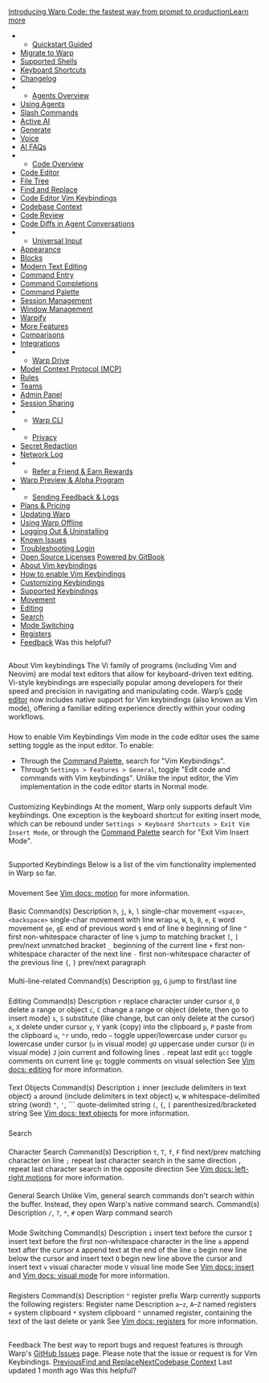 [Introducing Warp Code: the fastest way from prompt to productionLearn more ](https://www.warp.dev/blog/introducing-warp-code-prompt-to-prod)
 * * [Quickstart Guided](/)
 * [Migrate to Warp](/getting-started/migrate-to-warp)
 * [Supported Shells](/getting-started/supported-shells)
 * [Keyboard Shortcuts](/getting-started/keyboard-shortcuts)
 * [Changelog](/getting-started/changelog)
 * * [Agents Overview](/agents/agents-overview)
 * [Using Agents](/agents/using-agents)
 * [Slash Commands](/agents/slash-commands)
 * [Active AI](/agents/active-ai)
 * [Generate](/agents/generate)
 * [Voice](/agents/voice)
 * [AI FAQs](/agents/ai-faqs)
 * * [Code Overview](/code/code-overview)
 * [Code Editor](/code/code-editor)
 * [File Tree](/code/code-editor/file-tree)
 * [Find and Replace](/code/code-editor/find-and-replace)
 * [Code Editor Vim Keybindings](/code/code-editor/code-editor-vim-keybindings)
 * [Codebase Context](/code/codebase-context)
 * [Code Review](/code/code-review)
 * [Code Diffs in Agent Conversations](/code/reviewing-code)
 * * [Universal Input](/terminal/universal-input)
 * [Appearance](/terminal/appearance)
 * [Blocks](/terminal/blocks)
 * [Modern Text Editing](/terminal/editor)
 * [Command Entry](/terminal/entry)
 * [Command Completions](/terminal/command-completions)
 * [Command Palette](/terminal/command-palette)
 * [Session Management](/terminal/sessions)
 * [Window Management](/terminal/windows)
 * [Warpify](/terminal/warpify)
 * [More Features](/terminal/more-features)
 * [Comparisons](/terminal/comparisons)
 * [Integrations](/terminal/integrations-and-plugins)
 * * [Warp Drive](/knowledge-and-collaboration/warp-drive)
 * [Model Context Protocol (MCP)](/knowledge-and-collaboration/mcp)
 * [Rules](/knowledge-and-collaboration/rules)
 * [Teams](/knowledge-and-collaboration/teams)
 * [Admin Panel](/knowledge-and-collaboration/admin-panel)
 * [Session Sharing](/knowledge-and-collaboration/session-sharing)
 * * [Warp CLI](/developers/cli)
 * * [Privacy](/privacy/privacy)
 * [Secret Redaction](/privacy/secret-redaction)
 * [Network Log](/privacy/network-log)
 * * [Refer a Friend & Earn Rewards](/community/refer-a-friend)
 * [Warp Preview & Alpha Program](/community/warp-preview-and-alpha-program)
 * * [Sending Feedback & Logs](/support-and-billing/sending-us-feedback)
 * [Plans & Pricing](/support-and-billing/plans-and-pricing)
 * [Updating Warp](/support-and-billing/updating-warp)
 * [Using Warp Offline](/support-and-billing/using-warp-offline)
 * [Logging Out & Uninstalling](/support-and-billing/uninstalling-warp)
 * [Known Issues](/support-and-billing/known-issues)
 * [Troubleshooting Login](/support-and-billing/troubleshooting-login-issues)
 * [Open Source Licenses](/support-and-billing/licenses)
[Powered by GitBook](https://www.gitbook.com/?utm_source=content&utm_medium=trademark&utm_campaign=-MbqIgTw17KQvq_DQuRr)
 * [About Vim keybindings](#about-vim-keybindings)
 * [How to enable Vim Keybindings](#how-to-enable-vim-keybindings)
 * [Customizing Keybindings](#customizing-keybindings)
 * [Supported Keybindings](#supported-keybindings)
 * [Movement](#movement)
 * [Editing](#editing)
 * [Search](#search)
 * [Mode Switching](#mode-switching)
 * [Registers](#registers)
 * [Feedback](#feedback)
Was this helpful?
## 
[](#about-vim-keybindings)
About Vim keybindings
The Vi family of programs (including Vim and Neovim) are modal text editors that allow for keyboard-driven text editing. Vi-style keybindings are especially popular among developers for their speed and precision in navigating and manipulating code. Warp’s [code editor](/code/code-editor) now includes native support for Vim keybindings (also known as Vim mode), offering a familiar editing experience directly within your coding workflows.
### 
[](#how-to-enable-vim-keybindings)
How to enable Vim Keybindings
Vim mode in the code editor uses the same setting toggle as the input editor. To enable:
 * Through the [Command Palette](/terminal/command-palette), search for "Vim Keybindings".
 * Through `Settings > Features > General`, toggle "Edit code and commands with Vim keybindings".
Unlike the input editor, the Vim implementation in the code editor starts in Normal mode. 
### 
[](#customizing-keybindings)
Customizing Keybindings
At the moment, Warp only supports default Vim keybindings.
One exception is the keyboard shortcut for exiting insert mode, which can be rebound under `Settings > Keyboard Shortcuts > Exit Vim Insert Mode`, or through the [Command Palette](/terminal/command-palette) search for "Exit Vim Insert Mode".
## 
[](#supported-keybindings)
Supported Keybindings
Below is a list of the vim functionality implemented in Warp so far.
### 
[](#movement)
Movement
See [Vim docs: motion](https://vimdoc.sourceforge.net/htmldoc/motion.html) for more information.
#### 
[](#basic)
Basic
Command(s)
Description
`h`, `j`, `k`, `l`
single-char movement
`<space>`, `<backspace>`
single-char movement with line wrap
`w`, `W`, `b`, `B`, `e`, `E`
word movement
`ge`, `gE`
end of previous word
`$`
end of line
`0`
beginning of line
`^`
first non-whitespace character of line
`%`
jump to matching bracket
`[`, `]`
prev/next unmatched bracket
`_`
beginning of the current line
`+`
first non-whitespace character of the next line
`-`
first non-whitespace character of the previous line
`{`, `}`
prev/next paragraph
#### 
[](#multi-line-related)
Multi-line-related
Command(s)
Description
`gg`, `G`
jump to first/last line
### 
[](#editing)
Editing
Command(s)
Description
`r`
replace character under cursor
`d`, `D`
delete a range or object
`c`, `C`
change a range or object (delete, then go to insert mode)
`s`, `S`
substitute (like change, but can only delete at the cursor)
`x`, `X`
delete under cursor
`y`, `Y`
yank (copy) into the clipboard
`p`, `P`
paste from the clipboard
`u`, `⌃r`
undo, redo
`~`
toggle upper/lowercase under cursor
`gu`
lowercase under cursor (`u` in visual mode)
`gU`
uppercase under cursor (`U` in visual mode)
`J`
join current and following lines
`.`
repeat last edit
`gcc`
toggle comments on current line
`gc`
toggle comments on visual selection
See [Vim docs: editing](https://vimdoc.sourceforge.net/htmldoc/editing.html) for more information.
#### 
[](#text-objects)
Text Objects
Command(s)
Description
`i`
inner (exclude delimiters in text object)
`a`
around (include delimiters in text object)
`w`, `W`
whitespace-delimited string (word)
`"`, `'`, ```
quote-delimited string
`(`, `{`, `[`
parenthesized/bracketed string
See [Vim docs: text objects](https://vimdoc.sourceforge.net/htmldoc/motion.html#text-objects) for more information.
### 
[](#search)
Search
#### 
[](#character-search)
Character Search
Command(s)
Description
`t`, `T`, `f`, `F`
find next/prev matching character on line
`;`
repeat last character search in the same direction
`,`
repeat last character search in the opposite direction
See [Vim docs: left-right motions](https://vimdoc.sourceforge.net/htmldoc/motion.html#f) for more information.
#### 
[](#general-search)
General Search
Unlike Vim, general search commands don't search within the buffer. Instead, they open Warp's native command search.
Command(s)
Description
`/`, `?`, `*`, `#`
open Warp command search
### 
[](#mode-switching)
Mode Switching
Command(s)
Description
`i`
insert text before the cursor
`I`
insert text before the first non-whitespace character in the line
`a`
append text after the cursor
`A`
append text at the end of the line
`o`
begin new line below the cursor and insert text
`O`
begin new line above the cursor and insert text
`v`
visual character mode
`V`
visual line mode
See [Vim docs: insert](https://vimdoc.sourceforge.net/htmldoc/insert.html#insert) and [Vim docs: visual mode](https://vimdoc.sourceforge.net/htmldoc/visual.html#visual-mode) for more information.
### 
[](#registers)
Registers
Command(s)
Description
`"`
register prefix
Warp currently supports the following registers:
Register name
Description
`a`–`z`, `A`–`Z`
named registers
`+`
system clipboard
`*`
system clipboard
`"`
unnamed register, containing the text of the last delete or yank
See [Vim docs: registers](https://vimdoc.sourceforge.net/htmldoc/change.html#registers) for more information.
## 
[](#feedback)
Feedback
The best way to report bugs and request features is through Warp's [GitHub Issues](https://github.com/warpdotdev/Warp/issues) page. Please note that the issue or request is for Vim Keybindings.
[PreviousFind and Replace](/code/code-editor/find-and-replace)[NextCodebase Context](/code/codebase-context)
Last updated 1 month ago
Was this helpful?